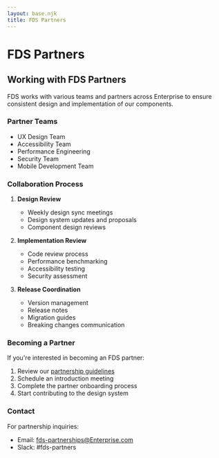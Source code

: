 ```yaml
---
layout: base.njk
title: FDS Partners
---
```


# FDS Partners

## Working with FDS Partners

FDS works with various teams and partners across Enterprise to ensure consistent design and implementation of our components.

### Partner Teams
- UX Design Team
- Accessibility Team
- Performance Engineering
- Security Team
- Mobile Development Team

### Collaboration Process
1. **Design Review**
   - Weekly design sync meetings
   - Design system updates and proposals
   - Component design reviews

2. **Implementation Review**
   - Code review process
   - Performance benchmarking
   - Accessibility testing
   - Security assessment

3. **Release Coordination**
   - Version management
   - Release notes
   - Migration guides
   - Breaking changes communication

### Becoming a Partner
If you're interested in becoming an FDS partner:
1. Review our [partnership guidelines](/guidelines)
2. Schedule an introduction meeting
3. Complete the partner onboarding process
4. Start contributing to the design system

### Contact
For partnership inquiries:
- Email: fds-partnerships@Enterprise.com
- Slack: #fds-partners
